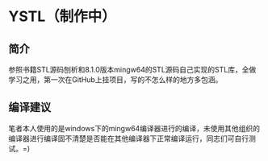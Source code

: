 # YSTL（制作中）

## 简介

​	参照书籍STL源码刨析和8.1.0版本mingw64的STL源码自己实现的STL库，全做学习之用，第一次在GitHub上挂项目，写的不怎么样的地方多包涵。

## 编译建议

​	笔者本人使用的是windows下的mingw64编译器进行的编译，未使用其他组织的编译器进行编译固不清楚是否能在其他编译器下正常编译运行，同志们可自行测试。=)